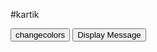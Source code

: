 #kartik
<html>
<head>
	<title>7 Different Colors</title>
</head>
<body>
<script type="text/javascript">
var colors = new Array("blue", "yellow", "red", "green", "orange","cyan","indigo");
var i=0;
function changeColor()
{
	 document.body.style.backgroundColor = colors[i];
     i++;
     if(i>colors.length)
     {
     	i=0;
     }
 	 window.setTimeout("changeColor()",2000);	
}
function disp_mesg_status()
{
	window.status="All Seven Colors Displayed";
}
</script>
<form>
<input type="button" name=btn_color value="changecolors" onmouseover="changeColor()">
<input type="button" name="btn_mesg" value="Display Message" onclick="disp_mesg_status()">
</form>
</body>
</html>
